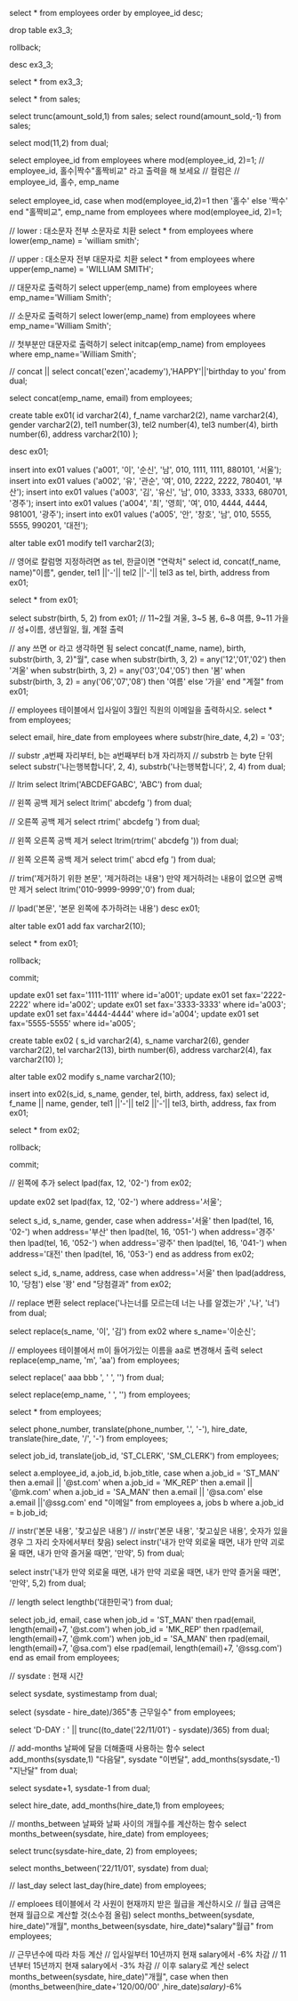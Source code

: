 select * from employees order by employee_id desc;

drop table ex3_3;

rollback;

desc ex3_3;

select * from ex3_3;

select * from sales;

select trunc(amount_sold,1) from sales;
select round(amount_sold,-1) from sales;

select mod(11,2) from dual;

select employee_id from employees where mod(employee_id, 2)=1;
// employee_id, 홀수|짝수"홀짝비교" 라고 출력을 해 보세요
// 컬럼은
// employee_id, 홀수, emp_name

select employee_id,
case when mod(employee_id,2)=1 then '홀수'
else '짝수'
end "홀짝비교",
emp_name 
from employees
where mod(employee_id, 2)=1;

// lower : 대소문자 전부 소문자로 치환
select * from employees where lower(emp_name) = 'william smith';    

// upper : 대소문자 전부 대문자로 치환
select * from employees where upper(emp_name) = 'WILLIAM SMITH'; 

// 대문자로 출력하기
select upper(emp_name) from employees where emp_name='William Smith';

// 소문자로 출력하기
select lower(emp_name) from employees where emp_name='William Smith';

// 첫부분만 대문자로 출력하기
select initcap(emp_name) from employees where emp_name='William Smith';

// concat ||
select concat('ezen','academy'),'HAPPY'||'birthday to you' from dual;

select concat(emp_name, email) from employees;

create table ex01(
    id varchar2(4),
    f_name varchar2(2),
    name varchar2(4),
    gender varchar2(2),
    tel1 number(3),
    tel2 number(4),
    tel3 number(4),
    birth number(6),
    address varchar2(10)
);

desc ex01;

insert into ex01 values ('a001', '이', '순신', '남', 010, 1111, 1111, 880101, '서울');
insert into ex01 values ('a002', '유', '관순', '여', 010, 2222, 2222, 780401, '부산');
insert into ex01 values ('a003', '김', '유신', '남', 010, 3333, 3333, 680701, '경주');
insert into ex01 values ('a004', '최', '영희', '여', 010, 4444, 4444, 981001, '광주');
insert into ex01 values ('a005', '안', '창호', '남', 010, 5555, 5555, 990201, '대전');

alter table ex01 modify tel1 varchar2(3);

// 영어로 칼럼명 지정하려면 as tel, 한글이면 "연락처"
select id, concat(f_name, name)"이름", gender, tel1 ||'-'|| tel2 ||'-'|| tel3 as tel, birth, address from ex01;

select * from ex01;

select substr(birth, 5, 2) from ex01;
// 11~2월 겨울, 3~5 봄, 6~8 여름, 9~11 가을
// 성+이름, 생년월일, 월, 계절 출력

// any 쓰면 or 라고 생각하면 됨
select concat(f_name, name), birth, substr(birth, 3, 2)"월",
case when substr(birth, 3, 2) = any('12','01','02') then '겨울'
when substr(birth, 3, 2) = any('03','04','05') then '봄'
when substr(birth, 3, 2) = any('06','07','08') then '여름'
else '가을'
end "계절"
from ex01;

// employees 테이블에서 입사일이 3월인 직원의 이메일을 출력하시오.
select * from employees;

select email, hire_date from employees
where substr(hire_date, 4,2) = '03';

// substr ,a번째 자리부터, b는 a번째부터 b개 자리까지
// substrb 는 byte 단위
select substr('나는행복합니다', 2, 4), substrb('나는행복합니다', 2, 4) from dual;

// ltrim
select ltrim('ABCDEFGABC', 'ABC') from dual;

// 왼쪽 공백 제거
select ltrim('     abcdefg     ') from dual;

// 오른쪽 공백 제거
select rtrim('     abcdefg     ') from dual;

// 왼쪽 오른쪽 공백 제거
select ltrim(rtrim('     abcdefg     ')) from dual;

// 왼쪽 오른쪽 공백 제거
select trim('     abcd efg     ') from dual;

// trim('제거하기 위한 본문', '제거하려는 내용') 만약 제거하려는 내용이 없으면 공백만 제거
select ltrim('010-9999-9999','0') from dual;

// lpad('본문', '본문 왼쪽에 추가하려는 내용')
desc ex01;

alter table ex01 add fax varchar2(10);

select * from ex01;

rollback;

commit;

update ex01 set fax='1111-1111' where id='a001';
update ex01 set fax='2222-2222' where id='a002';
update ex01 set fax='3333-3333' where id='a003';
update ex01 set fax='4444-4444' where id='a004';
update ex01 set fax='5555-5555' where id='a005';

create table ex02 (
    s_id varchar2(4),
    s_name varchar2(6),
    gender varchar2(2),
    tel varchar2(13),
    birth number(6),
    address varchar2(4),
    fax varchar2(10) 
);

alter table ex02 modify s_name varchar2(10);

insert into ex02(s_id, s_name, gender, tel, birth, address, fax)
select id, f_name || name, gender, tel1 ||'-'|| tel2 ||'-'|| tel3, birth, address, fax
from ex01;

select * from ex02;

rollback;

commit;

// 왼쪽에 추가
select lpad(fax, 12, '02-') from ex02;

update ex02 set lpad(fax, 12, '02-') where address='서울';

select s_id, s_name, gender,
case when address='서울' then lpad(tel, 16, '02-')
when address='부산' then lpad(tel, 16, '051-')
when address='경주' then lpad(tel, 16, '052-')
when address='광주' then lpad(tel, 16, '041-')
when address='대전' then lpad(tel, 16, '053-')
end as address
from ex02;


select s_id, s_name, address,
case when address='서울' then lpad(address, 10, '당첨')
else '꽝'
end "당첨결과"
from ex02;

// replace 변환
select replace('나는너를 모르는데 너는 나를 알겠는가' ,'나', '너') from dual;

select replace(s_name, '이', '김') from ex02 where s_name='이순신';

// employees 테이블에서 m이 들어가있는 이름을 aa로 변경해서 출력
select replace(emp_name, 'm', 'aa') from employees;

select replace('         aaa          bbb              ', '  ', '') from dual;

select replace(emp_name, ' ', '') from employees;


select * from employees;

select phone_number,
translate(phone_number, '.', '-'),
hire_date,
translate(hire_date, '/', '-')
from employees;

select job_id,
translate(job_id, 'ST_CLERK', 'SM_CLERK')
from employees;

select a.employee_id, a.job_id, b.job_title,
case when a.job_id = 'ST_MAN' then a.email || '@st.com'
when a.job_id = 'MK_REP' then a.email || '@mk.com'
when a.job_id = 'SA_MAN' then a.email || '@sa.com'
else a.email ||'@ssg.com'
end "이메일"
from employees a, jobs b
where a.job_id = b.job_id;

// instr('본문 내용', '찾고싶은 내용')
// instr('본문 내용', '찾고싶은 내용', 숫자가 있을 경우 그 자리 숫자에서부터 찾음)
select instr('내가 만약 외로울 때면, 내가 만약 괴로울 때면, 내가 만약 즐거울 때면', '만약', 5) from dual;

select instr('내가 만약 외로울 때면, 내가 만약 괴로울 때면, 내가 만약 즐거울 때면', '만약', 5,2) from dual;

// length
select lengthb('대한민국') from dual;

select job_id, email,
case when job_id = 'ST_MAN' then rpad(email, length(email)+7, '@st.com')
when job_id = 'MK_REP' then rpad(email, length(email)+7, '@mk.com')
when job_id = 'SA_MAN' then rpad(email, length(email)+7, '@sa.com')
else rpad(email, length(email)+7, '@ssg.com')
end as email
from employees;

// sysdate : 현재 시간

select sysdate, systimestamp from dual;

select (sysdate - hire_date)/365"총 근무일수" from employees;

select 'D-DAY : ' || trunc((to_date('22/11/01') - sysdate)/365) from dual;

// add-months 날짜에 달을 더해줄때 사용하는 함수
select add_months(sysdate,1) "다음달", sysdate "이번달", add_months(sysdate,-1) "지난달"
from dual;

select sysdate+1, sysdate-1 from dual;

select hire_date, add_months(hire_date,1) from employees;

// months_between 날짜와 날짜 사이의 개월수를 계산하는 함수
select months_between(sysdate, hire_date) from employees;

select trunc(sysdate-hire_date, 2) from employees;

select months_between('22/11/01', sysdate) from dual;

// last_day
select last_day(hire_date) from employees;

// emploees 테이블에서 각 사원이 현재까지 받은 월급을 계산하시오
// 월급 금액은 현재 월급으로 계산할 것(소수점 올림)
select months_between(sysdate, hire_date)"개월",
months_between(sysdate, hire_date)*salary"월급"
from employees;

// 근무년수에 따라 차등 계산
// 입사일부터 10년까지 현재 salary에서 -6% 차감
// 11년부터 15년까지 현재 salary에서 -3% 차감
// 이후 salary로 계산
select months_between(sysdate, hire_date)"개월", 
case when  then (months_between(hire_date+'120/00/00' ,hire_date)*salary)*-6%
